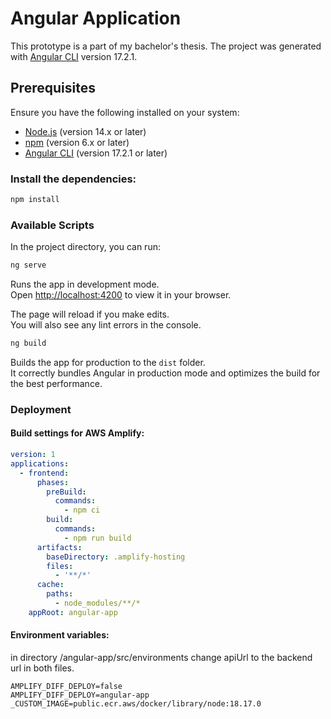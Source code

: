 # Angular Application

This prototype is a part of my bachelor's thesis. The project was generated with [Angular CLI](https://github.com/angular/angular-cli) version 17.2.1.

## Prerequisites

Ensure you have the following installed on your system:

- [Node.js](https://nodejs.org/en/) (version 14.x or later)
- [npm](https://www.npmjs.com/get-npm) (version 6.x or later)
- [Angular CLI](https://angular.io/cli) (version 17.2.1 or later)

### Install the dependencies:
```sh
npm install
```
### Available Scripts

In the project directory, you can run:

```sh
ng serve
```
Runs the app in development mode.\
Open [http://localhost:4200](http://localhost:4200) to view it in your browser.

The page will reload if you make edits.\
You will also see any lint errors in the console.

```sh
ng build
```
Builds the app for production to the `dist` folder.\
It correctly bundles Angular in production mode and optimizes the build for the best performance.

### Deployment
#### Build settings for AWS Amplify:
```yml
version: 1
applications:
  - frontend:
      phases:
        preBuild:
          commands:
            - npm ci
        build:
          commands:
            - npm run build
      artifacts:
        baseDirectory: .amplify-hosting
        files:
          - '**/*'
      cache:
        paths:
          - node_modules/**/*
    appRoot: angular-app

```
#### Environment variables:
in directory /angular-app/src/environments change apiUrl to the backend url in both files.
```
AMPLIFY_DIFF_DEPLOY=false
AMPLIFY_DIFF_DEPLOY=angular-app
_CUSTOM_IMAGE=public.ecr.aws/docker/library/node:18.17.0
```
